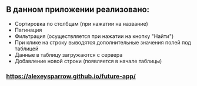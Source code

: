 ## В данном приложении реализовано:

- Сортировка по столбцам (при нажатии на название)
- Пагинация
- Фильтрация (осуществляется при нажатии на кнопку "Найти")
- При клике на строку выводятся дополнительные значения полей под таблицей
- Данные в таблицу загружаются с сервера
- Добавление новой строки (появляется в начале таблицы)

### https://alexeysparrow.github.io/future-app/
